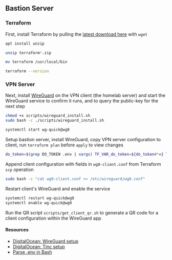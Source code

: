 ## Bastion Server

### Terraform

First, install Terraform by pulling the [latest download here](https://www.terraform.io/downloads.html) with `wget`

```sh
apt install unzip

unzip terraform*.zip

mv terraform /usr/local/bin

terraform --version
```

### VPN Server

Next, install [WireGuard](https://www.wireguard.com/) on the VPN client (the homelab server) and start the WireGuard service to confirm it runs, and to query the public-key for the next step

```sh
chmod +x scripts/wireguard_install.sh
sudo bash -c ./scripts/wireguard_install.sh

systemctl start wg-quick@wg0
```

Setup bastion server, install WireGuard, copy VPN server configuration to client, run `terraform plan` before `apply` to view changes

```sh
do_token=$(grep DO_TOKEN .env | xargs) TF_VAR_do_token=${do_token#*=} TF_VAR_wireguard_client_pub_key=$(sudo wg show wg0 public-key) terraform apply -var-file=".env" -auto-approve
```

Append client configuration with fields in `wg0-client.conf` from Terraform `scp` operation

```sh
sudo bash -c "cat wg0-client.conf >> /etc/wireguard/wg0.conf"
```

Restart client's WireGuard and enable the service

```sh
systemctl restart wg-quick@wg0
systemctl enable wg-quick@wg0
```

Run the QR script `scripts/get_client_qr.sh` to generate a QR code for a client configuration within the WireGuard app

#### Resources

- [DigitalOcean: WireGuard setup](https://www.digitalocean.com/community/tutorials/how-to-create-a-point-to-point-vpn-with-wireguard-on-ubuntu-16-04)
- [DigitalOcean: Tinc setup](https://www.digitalocean.com/community/tutorials/how-to-install-tinc-and-set-up-a-basic-vpn-on-ubuntu-14-04)
- [Parse .env in Bash](https://gist.github.com/judy2k/7656bfe3b322d669ef75364a46327836)
